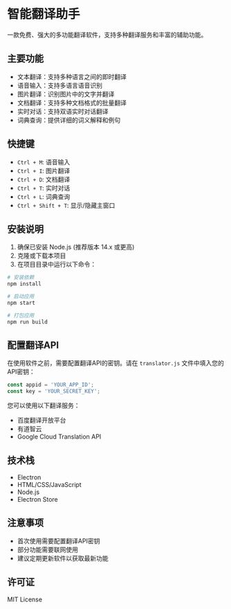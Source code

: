 # 智能翻译助手

一款免费、强大的多功能翻译软件，支持多种翻译服务和丰富的辅助功能。

## 主要功能

- 文本翻译：支持多种语言之间的即时翻译
- 语音输入：支持多语言语音识别
- 图片翻译：识别图片中的文字并翻译
- 文档翻译：支持多种文档格式的批量翻译
- 实时对话：支持双语实时对话翻译
- 词典查询：提供详细的词义解释和例句

## 快捷键

- `Ctrl + M`: 语音输入
- `Ctrl + I`: 图片翻译
- `Ctrl + D`: 文档翻译
- `Ctrl + T`: 实时对话
- `Ctrl + L`: 词典查询
- `Ctrl + Shift + T`: 显示/隐藏主窗口

## 安装说明

1. 确保已安装 Node.js (推荐版本 14.x 或更高)
2. 克隆或下载本项目
3. 在项目目录中运行以下命令：

```bash
# 安装依赖
npm install

# 启动应用
npm start

# 打包应用
npm run build
```

## 配置翻译API

在使用软件之前，需要配置翻译API的密钥。请在 `translator.js` 文件中填入您的API密钥：

```javascript
const appid = 'YOUR_APP_ID';
const key = 'YOUR_SECRET_KEY';
```

您可以使用以下翻译服务：
- 百度翻译开放平台
- 有道智云
- Google Cloud Translation API

## 技术栈

- Electron
- HTML/CSS/JavaScript
- Node.js
- Electron Store

## 注意事项

- 首次使用需要配置翻译API密钥
- 部分功能需要联网使用
- 建议定期更新软件以获取最新功能

## 许可证

MIT License 